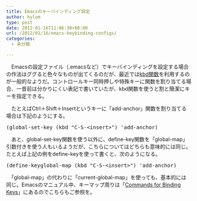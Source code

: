 ```yaml
---
title: Emacsのキーバインディング設定
author: hylom
type: post
date: 2012-01-16T11:06:30+00:00
url: /2012/01/16/emacs-keybinding-configs/
categories:
  - 未分類

---
```

　Emacsの設定ファイル（.emacsなど）でキーバインディングを設定する場合の作法はググると色々なものが出てくるのだが、最近では[kbd関数][1]を利用するのが一般的なようだ。コントロールキー同時押しや特殊キーに関数を割り当てる場合、一昔前は分かりにくい表記で書いていたが、kbd関数を使うと割と簡潔にキーを指定できる。

　たとえばCtrl＋Shift＋Insertというキーに「add-anchor」関数を割り当てる場合は下記のようにする。

<pre>(global-set-key (kbd "C-S-&lt;insert&gt;") 'add-anchor)
</pre>

　あと、global-set-key関数を使う以外に、define-key関数を「global-map」引数付きを使う人もいるようだが、こちらについてはどちらも意味的には同じ。たとえば上記の例をdefine-keyを使って書くと、次のようになる。

<pre>(define-keyglobal-map (kbd "C-S-&lt;insert&gt;") 'add-anchor)
</pre>

　「global-map」の代わりに「current-global-map」を使っても、基本的には同じ。Emacsのマニュアル中、キーマップ周りは「[Commands for Binding Keys][2]」にあるのでこちらもご参照を。

 [1]: http://www.gnu.org/software/emacs/manual/html_node/elisp/Key-Sequences.html
 [2]: http://www.gnu.org/software/emacs/manual/html_node/elisp/Key-Binding-Commands.html
